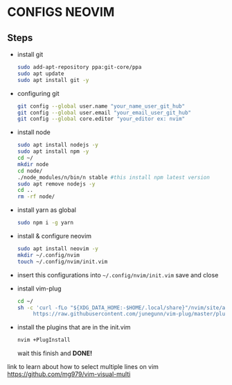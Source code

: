 # CONFIGS NEOVIM


## Steps

* install git
  ```bash
  sudo add-apt-repository ppa:git-core/ppa
  sudo apt update
  sudo apt install git -y
  ```
  
* configuring git
  ```bash
  git config --global user.name "your_name_user_git_hub"
  git config --global user.email "your_email_user_git_hub"
  git config --global core.editor "your_editor ex: nvim"
  ```

* install node
  ```bash
  sudo apt install nodejs -y
  sudo apt install npm -y
  cd ~/
  mkdir node
  cd node/
  ./node_modules/n/bin/n stable #this install npm latest version
  sudo apt remove nodejs -y
  cd ..
  rm -rf node/
  ```
* install yarn as global
  ```bash
  sudo npm i -g yarn
  ```
* install & configure neovim
  ```bash
  sudo apt install neovim -y
  mkdir ~/.config/nvim
  touch ~/.config/nvim/init.vim
  ```
* insert this configurations into ```~/.config/nvim/init.vim``` save and close
* install vim-plug
  ```bash
  cd ~/
  sh -c 'curl -fLo "${XDG_DATA_HOME:-$HOME/.local/share}"/nvim/site/autoload/plug.vim --create-dirs \
       https://raw.githubusercontent.com/junegunn/vim-plug/master/plug.vim'
  ```
* install the plugins that are in the init.vim
  ```bash
  nvim +PlugInstall
  ```
  wait this finish and **DONE!**

link to learn about how to select multiple lines on vim https://github.com/mg979/vim-visual-multi
